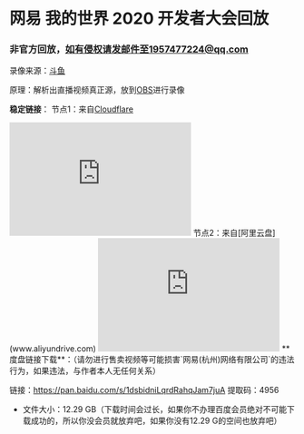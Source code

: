 # 网易 我的世界 2020 开发者大会回放

### 非官方回放，如有侵权请发邮件至1957477224@qq.com

录像来源：[斗鱼](https://www.douyu.com/)

原理：解析出直播视频真正源，放到[OBS](https://obsproject.com)进行录像


**稳定链接**：
节点1：来自[Cloudflare](cloudflare.com)
<iframe
  src="https://iframe.videodelivery.net/ac2c5159db7a1b7c8e963c6092895eb7"
  style="border: none;"
  height="200"
  width="320"
  allow="accelerometer; gyroscope; autoplay; encrypted-media; picture-in-picture;"
  allowfullscreen="true"
  autoplay="true"
></iframe>
节点2：来自[阿里云盘](www.aliyundrive.com)
<iframe
    height=200
    width=320
    src="https://ccp-bj29-video-preview.oss-cn-beijing.aliyuncs.com/bj29%2Fsha1_668FCCDA4A1B6628C2091DDBDFECFB46B5F9635A_13195296990_%2FFHD%2Fmaster.mp4?Expires=1606136406&OSSAccessKeyId=LTAIsE5mAn2F493Q&Signature=GnIC%2FvSQv%2BbNK8VEUhx%2BUF1f8bE%3D"
    frameborder=0
    allowfullscreen>
</iframe>
**度盘链接下载**：（请勿进行售卖视频等可能损害`网易(杭州)网络有限公司`的违法行为，如果违法，与作者本人无任何关系）

链接：https://pan.baidu.com/s/1dsbidniLqrdRahqJam7juA 
提取码：4956 
* 文件大小：12.29 GB（下载时间会过长，如果你不办理百度会员绝对不可能下载成功的，所以你没会员就放弃吧，如果你没有12.29 G的空间也放弃吧）
